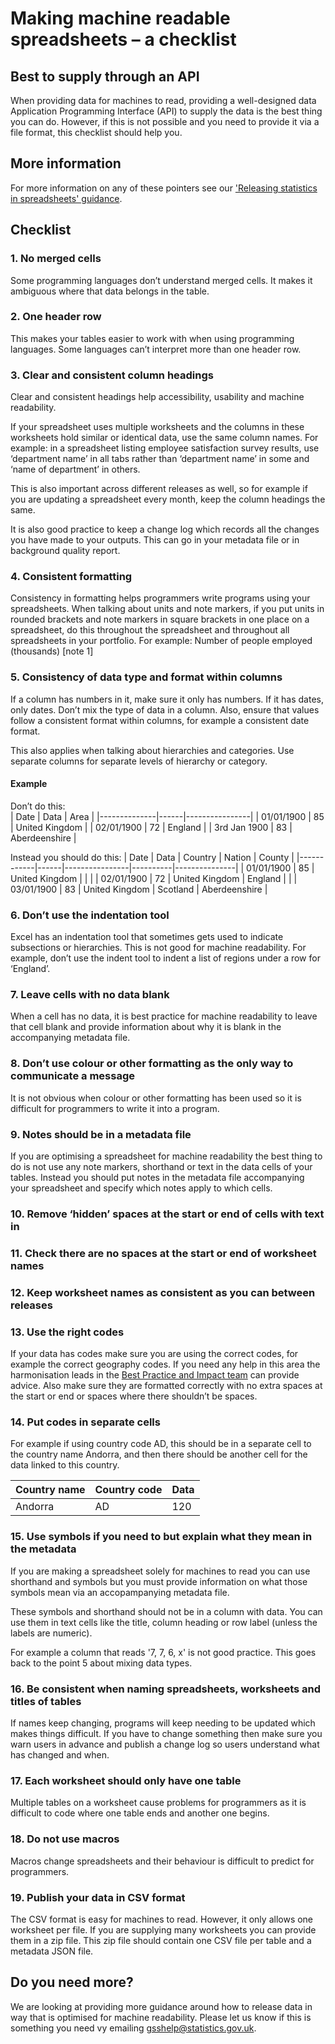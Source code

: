 
# Making machine readable spreadsheets – a checklist 

## Best to supply through an API
When providing data for machines to read, providing a well-designed data Application Programming Interface (API) to supply the data is the best thing you can do. However, if this is not possible and you need to provide it via a file format, this checklist should help you.

## More information 
For more information on any of these pointers see our ['Releasing statistics in spreadsheets' guidance](https://github.com/best-practice-and-impact/spreadsheet-accessibility/blob/main/interim-draft.md).

## Checklist

### 1.	No merged cells
Some programming languages don’t understand merged cells. It makes it ambiguous where that data belongs in the table. 

### 2.	One header row 
This makes your tables easier to work with when using programming languages. Some languages can’t interpret more than one header row.  

### 3.	Clear and consistent column headings 
Clear and consistent headings help accessibility, usability and machine readability.

If your spreadsheet uses multiple worksheets and the columns in these worksheets hold similar or identical data, use the same column names. For example: in a spreadsheet listing employee satisfaction survey results, use ‘department name’ in all tabs rather than ‘department name’ in some and ‘name of department’ in others. 

This is also important across different releases as well, so for example if you are updating a spreadsheet every month, keep the column headings the same. 

It is also good practice to keep a change log which records all the changes you have made to your outputs. This can go in your metadata file or in background quality report. 

### 4.	Consistent formatting
Consistency in formatting helps programmers write programs using your spreadsheets. 
When talking about units and note markers, if you put units in rounded brackets and note markers in square brackets in one place on a spreadsheet, do this throughout the spreadsheet and throughout all spreadsheets in your portfolio. 
For example: Number of people employed (thousands) [note 1]

### 5.	Consistency of data type and format within columns 
If a column has numbers in it, make sure it only has numbers. If it has dates, only dates. Don’t mix the type of data in a column. Also, ensure that values follow a consistent format within columns, for example a consistent date format.

This also applies when talking about hierarchies and categories. Use separate columns for separate levels of hierarchy or category.

#### Example

Don’t do this:  
| Date         | Data | Area           |
|--------------|------|----------------|
| 01/01/1900   | 85   | United Kingdom |
| 02/01/1900   | 72   | England        |
| 3rd Jan 1900 | 83   | Aberdeenshire  |

Instead you should do this: 
| Date       | Data | Country        | Nation   | County        |
|------------|------|----------------|----------|---------------|
| 01/01/1900 | 85   | United Kingdom |          |               |
| 02/01/1900 | 72   | United Kingdom | England  |               |
| 03/01/1900 | 83   | United Kingdom | Scotland | Aberdeenshire |


### 6.	Don’t use the indentation tool
Excel has an indentation tool that sometimes gets used to indicate subsections or hierarchies. This is not good for machine readability. For example, don’t use the indent tool to indent a list of regions under a row for ‘England’. 

### 7.	Leave cells with no data blank
When a cell has no data, it is best practice for machine readability to leave that cell blank and provide information about why it is blank in the accompanying metadata file. 

### 8.	Don’t use colour or other formatting as the only way to communicate a message 
It is not obvious when colour or other formatting has been used so it is difficult for programmers to write it into a program. 

### 9.	Notes should be in a metadata file 
If you are optimising a spreadsheet for machine readability the best thing to do is not use any note markers, shorthand or text in the data cells of your tables. Instead you should put notes in the metadata file accompanying your spreadsheet and specify which notes apply to which cells. 

### 10.	Remove ‘hidden’ spaces at the start or end of cells with text in

### 11.	Check there are no spaces at the start or end of worksheet names

### 12.	Keep worksheet names as consistent as you can between releases

### 13.	Use the right codes 
If your data has codes make sure you are using the correct codes, for example the correct geography codes. If you need any help in this area the harmonisation leads in the [Best Practice and Impact team](https://gss.civilservice.gov.uk/about-us/support-for-the-gss/) can provide advice. Also make sure they are formatted correctly with no extra spaces at the start or end or spaces where there shouldn’t be spaces.

### 14.	Put codes in separate cells 
For example if using country code AD, this should be in a separate cell to the country name Andorra, and then there should be another cell for the data linked to this country.

| Country name | Country code | Data |
|--------------|--------------|------|
| Andorra      | AD           | 120  |

### 15.	Use symbols if you need to but explain what they mean in the metadata
If you are making a spreadsheet solely for machines to read you can use shorthand and symbols but you must provide information on what those symbols mean via an accopampanying metadata file. 

These symbols and shorthand should not be in a column with data. You can use them in text cells like the title, column heading or row label (unless the labels are numeric).

For example a column that reads  '7, 7, 6, x' is not good practice. This goes back to the point 5 about mixing data types. 

### 16.	Be consistent when naming spreadsheets, worksheets and titles of tables 
If names keep changing, programs will keep needing to be updated which makes things difficult. If you have to change something then make sure you warn users in advance and publish a change log so users understand what has changed and when. 

### 17.	Each worksheet should only have one table
Multiple tables on a worksheet cause problems for programmers as it is difficult to code where one table ends and another one begins. 

### 18.	Do not use macros
Macros change spreadsheets and their behaviour is difficult to predict for programmers. 

### 19.	Publish your data in CSV format 
The CSV format is easy for machines to read. However, it only allows one worksheet per file. If you are supplying many worksheets you can provide them in a zip file. This zip file should contain one CSV file per table and a metadata JSON file.   

## Do you need more? 
We are looking at providing more guidance around how to release data in way that is optimised for machine readability. Please let us know if this is something you need vy emailing [gsshelp@statistics.gov.uk](mailto:gsshelp@statistics.gov.uk). 

